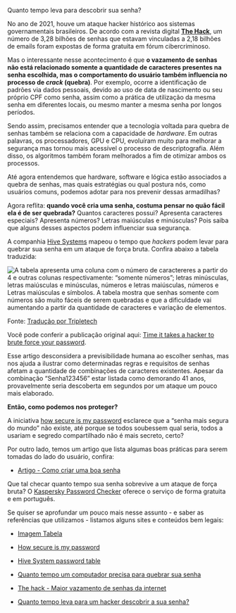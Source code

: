 Quanto tempo leva para descobrir sua senha?

No ano de 2021, houve um ataque hacker histórico aos sistemas governamentais brasileiros. De acordo com a revista digital **[The Hack](https://thehack.com.br/maior-vazamento-de-senhas-da-internet-expoe-mais-de-68-mil-credenciais-do-governo-brasileiro/#:~:text=Com%20um%20total%20de%209.78,%2Dmails%20%40gmail.com)**, um número de 3,28 bilhões de senhas que estavam vinculadas a 2,18 bilhões de emails foram expostas de forma gratuita em fórum cibercriminoso.

Mas o interessante nesse acontecimento é que **o vazamento de senhas não está relacionado somente a quantidade de caracteres presentes na senha escolhida, mas o comportamento do usuário também influencia no processo de _crack_ (quebra)**. Por exemplo, ocorre a identificação de padrões via dados pessoais, devido ao uso de data de nascimento ou seu próprio CPF como senha, assim como a prática de utilização da mesma senha em diferentes locais, ou mesmo manter a mesma senha por longos períodos.

Sendo assim, precisamos entender que a tecnologia voltada para quebra de senhas também se relaciona com a capacidade de _hardware_. Em outras palavras, os processadores, GPU e CPU, evoluíram muito para melhorar a segurança mas tornou mais acessível o processo de descriptografia. Além disso, os algoritmos também foram melhorados a fim de otimizar ambos os processos.

Até agora entendemos que hardware, software e lógica estão associados a quebra de senhas, mas quais estratégias ou qual postura nós, como usuários comuns, podemos adotar para nos prevenir dessas armadilhas?

Agora reflita: **quando você cria uma senha, costuma pensar no quão fácil ela é de ser quebrada?** Quantos caracteres possui? Apresenta caracteres especiais? Apresenta números? Letras maiúsculas e minúsculas? Pois saiba que alguns desses aspectos podem influenciar sua segurança.

A companhia [Hive Systems](https://www.hivesystems.io/password-table) mapeou o tempo que _hackers_ podem levar para quebrar sua senha em um ataque de força bruta. Confira abaixo a tabela traduzida:

![A tabela apresenta uma coluna com o número de caractereres a partir do 4 e outras colunas respectivamente: “somente números”; letras minúsculas, letras maiúsculas e minúsculas, números e letras maiúsculas, números e Letras maiúsculas e símbolos. A tabela mostra que senhas somente com números são muito fáceis de serem quebradas e que a dificuldade vai aumentando a partir da quantidade de caracteres e variação de elementos.](https://cdn3.gnarususercontent.com.br/2496-nodejs/05/unnamed.png)

Fonte: [Tradução por Tripletech](https://twitter.com/tripletech/status/1435938763096694792/photo/1)

Você pode conferir a publicação original aqui: [Time it takes a hacker to brute force your password](https://www.reddit.com/r/dataisbeautiful/comments/ihpo84/oc_i_hope_you_find_this_one_more_beautiful_than/).

Esse artigo desconsidera a previsibilidade humana ao escolher senhas, mas nos ajuda a ilustrar como determinadas regras e requisitos de senhas afetam a quantidade de combinações de caracteres existentes. Apesar da combinação “Senha123456” estar listada como demorando 41 anos, provavelmente seria descoberta em segundos por um ataque um pouco mais elaborado.

**Então, como podemos nos proteger?**

A iniciativa [how secure is my password](https://www.security.org/how-secure-is-my-password/) esclarece que a “senha mais segura do mundo” não existe, até porque se todos soubessem qual seria, todos a usariam e segredo compartilhado não é mais secreto, certo?

Por outro lado, temos um artigo que lista algumas boas práticas para serem tomadas do lado do usuário, confira:

- [Artigo - Como criar uma boa senha](https://www.alura.com.br/artigos/como-criar-uma-boa-senha)

Que tal checar quanto tempo sua senha sobrevive a um ataque de força bruta? O [Kaspersky Password Checker](https://password.kaspersky.com/) oferece o serviço de forma gratuita e em português.

Se quiser se aprofundar um pouco mais nesse assunto - e saber as referências que utilizamos - listamos alguns sites e conteúdos bem legais:

- [Imagem Tabela](https://twitter.com/tripletech/status/1435938763096694792/photo/1)
    
- [How secure is my password](https://www.security.org/how-secure-is-my-password/)
    
- [Hive System password table](https://www.hivesystems.io/password-table)
    
- [Quanto tempo um computador precisa para quebrar sua senha](https://g1.globo.com/tecnologia/blog/seguranca-digital/post/quanto-tempo-um-computador-precisa-para-quebrar-sua-senha.html)
    
- [The hack - Maior vazamento de senhas da internet](https://thehack.com.br/maior-vazamento-de-senhas-da-internet-expoe-mais-de-68-mil-credenciais-do-governo-brasileiro)
    
- [Quanto tempo leva para um hacker descobrir a sua senha?](https://www.tecmundo.com.br/seguranca/210443-tempo-leva-hacker-descobrir-senha.htm#:~:text=O%20estudo%20mostra%20que%20senhas,%2C%20min%C3%BAsculas%2C%20n%C3%BAmeros%20e%20s%C3%ADmbolos)